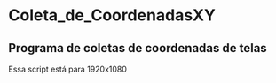 # Coleta_de_CoordenadasXY
## Programa de coletas de coordenadas de telas  

Essa script está para 1920x1080
